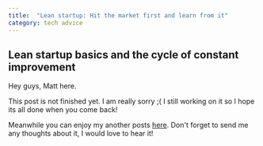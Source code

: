 ```yaml
---
title:  "Lean startup: Hit the market first and learn from it"
category: tech advice
---
```


## Lean startup basics and the cycle of constant improvement 

Hey guys, Matt here.

This post is not finished yet. I am really sorry ;( 
I still working on it so I hope its all done when you come back!

Meanwhile you can enjoy my another posts [here](/index.html). Don't forget to send me any thoughts about it, I would love to hear it!

